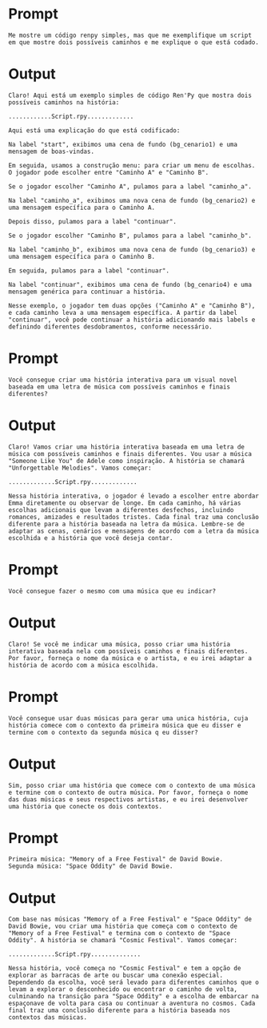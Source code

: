 # Prompt

    Me mostre um código renpy simples, mas que me exemplifique um script em que mostre dois possíveis caminhos e me explique o que está codado.

# Output

    Claro! Aqui está um exemplo simples de código Ren'Py que mostra dois possíveis caminhos na história:

    ............Script.rpy.............

    Aqui está uma explicação do que está codificado:

    Na label "start", exibimos uma cena de fundo (bg_cenario1) e uma mensagem de boas-vindas.

    Em seguida, usamos a construção menu: para criar um menu de escolhas. O jogador pode escolher entre "Caminho A" e "Caminho B".

    Se o jogador escolher "Caminho A", pulamos para a label "caminho_a".

    Na label "caminho_a", exibimos uma nova cena de fundo (bg_cenario2) e uma mensagem específica para o Caminho A.

    Depois disso, pulamos para a label "continuar".

    Se o jogador escolher "Caminho B", pulamos para a label "caminho_b".

    Na label "caminho_b", exibimos uma nova cena de fundo (bg_cenario3) e uma mensagem específica para o Caminho B.

    Em seguida, pulamos para a label "continuar".

    Na label "continuar", exibimos uma cena de fundo (bg_cenario4) e uma mensagem genérica para continuar a história.

    Nesse exemplo, o jogador tem duas opções ("Caminho A" e "Caminho B"), e cada caminho leva a uma mensagem específica. A partir da label "continuar", você pode continuar a história adicionando mais labels e definindo diferentes desdobramentos, conforme necessário.

# Prompt

    Você consegue criar uma história interativa para um visual novel baseada em uma letra de música com possíveis caminhos e finais diferentes?

# Output

    Claro! Vamos criar uma história interativa baseada em uma letra de música com possíveis caminhos e finais diferentes. Vou usar a música "Someone Like You" de Adele como inspiração. A história se chamará "Unforgettable Melodies". Vamos começar:

    .............Script.rpy.............

    Nessa história interativa, o jogador é levado a escolher entre abordar Emma diretamente ou observar de longe. Em cada caminho, há várias escolhas adicionais que levam a diferentes desfechos, incluindo romances, amizades e resultados tristes. Cada final traz uma conclusão diferente para a história baseada na letra da música. Lembre-se de adaptar as cenas, cenários e mensagens de acordo com a letra da música escolhida e a história que você deseja contar.

# Prompt

    Você consegue fazer o mesmo com uma música que eu indicar?

# Output

    Claro! Se você me indicar uma música, posso criar uma história interativa baseada nela com possíveis caminhos e finais diferentes. Por favor, forneça o nome da música e o artista, e eu irei adaptar a história de acordo com a música escolhida.

# Prompt

    Você consegue usar duas músicas para gerar uma unica história, cuja história comece com o contexto da primeira música que eu disser e termine com o contexto da segunda música q eu disser?

# Output

    Sim, posso criar uma história que comece com o contexto de uma música e termine com o contexto de outra música. Por favor, forneça o nome das duas músicas e seus respectivos artistas, e eu irei desenvolver uma história que conecte os dois contextos.

# Prompt

    Primeira música: "Memory of a Free Festival" de David Bowie.
    Segunda música: "Space Oddity" de David Bowie.

# Output

    Com base nas músicas "Memory of a Free Festival" e "Space Oddity" de David Bowie, vou criar uma história que começa com o contexto de "Memory of a Free Festival" e termina com o contexto de "Space Oddity". A história se chamará "Cosmic Festival". Vamos começar:

    .............Script.rpy..............

    Nessa história, você começa no "Cosmic Festival" e tem a opção de explorar as barracas de arte ou buscar uma conexão especial. Dependendo da escolha, você será levado para diferentes caminhos que o levam a explorar o desconhecido ou encontrar o caminho de volta, culminando na transição para "Space Oddity" e a escolha de embarcar na espaçonave de volta para casa ou continuar a aventura no cosmos. Cada final traz uma conclusão diferente para a história baseada nos contextos das músicas.